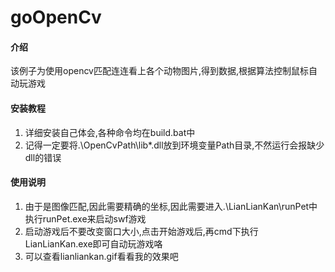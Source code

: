 # goOpenCv

#### 介绍
该例子为使用opencv匹配连连看上各个动物图片,得到数据,根据算法控制鼠标自动玩游戏  

#### 安装教程

1.  详细安装自己体会,各种命令均在build.bat中  
2.  记得一定要将.\OpenCvPath\lib\*.dll放到环境变量Path目录,不然运行会报缺少dll的错误  

#### 使用说明

1.  由于是图像匹配,因此需要精确的坐标,因此需要进入.\LianLianKan\runPet中执行runPet.exe来启动swf游戏  
2.  启动游戏后不要改变窗口大小,点击开始游戏后,再cmd下执行LianLianKan.exe即可自动玩游戏咯  
3.  可以查看lianliankan.gif看看我的效果吧  
